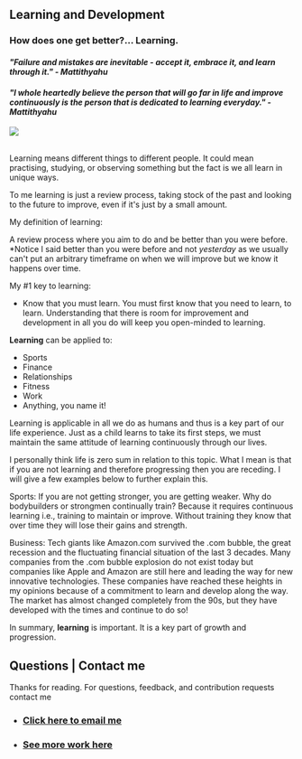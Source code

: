 ## **Learning and Development**
### How does one get better?... Learning. 

#### *"Failure and mistakes are inevitable - accept it, embrace it, and learn through it." - Mattithyahu* 
#### *"I whole heartedly believe the person that will go far in life and improve continuously is the person that is dedicated to learning everyday." - Mattithyahu* 

<img src="images/books.jpg"/>

<br>
<br>

Learning means different things to different people. It could mean practising, studying, or observing something but the fact is we all learn in unique ways. 

To me learning is just a review process, taking stock of the past and looking to the future to improve, even if it's just by a small amount. 

My definition of learning: 

A review process where you aim to do and be better than you were before. 
*Notice I said better than you were before and not *yesterday* as we usually can't put an arbitrary timeframe on when we will improve but we know it happens over time. 

My #1 key to learning: 

*   Know that you must learn. 
You must first know that you need to learn, to learn. Understanding that there is room for improvement and development in all you do will keep you open-minded to learning. 

**Learning** can be applied to:
*   Sports
*   Finance
*   Relationships
*   Fitness
*   Work
*   Anything, you name it! 

Learning is applicable in all we do as humans and thus is a key part of our life experience. Just as a child learns to take its first steps, we must maintain the same attitude of learning continuously through our lives. 

I personally think life is zero sum in relation to this topic. What I mean is that if you are not learning and therefore progressing then you are receding. I will give a few examples below to further explain this. 

Sports: If you are not getting stronger, you are getting weaker. Why do bodybuilders or strongmen continually train? Because it requires continuous learning i.e., training to maintain or improve. Without training they know that over time they will lose their gains and strength. 

Business: Tech giants like Amazon.com survived the .com bubble, the great recession and the fluctuating financial situation of the last 3 decades. Many companies from the .com bubble explosion do not exist today but companies like Apple and Amazon are still here and leading the way for new innovative technologies. These companies have reached these heights in my opinions because of a commitment to learn and develop along the way. The market has almost changed completely from the 90s, but they have developed with the times and continue to do so! 

In summary, **learning** is important. It is a key part of growth and progression. 

## Questions | Contact me 
Thanks for reading.
For questions, feedback, and contribution requests contact me
* ### [Click here to email me](mailto:contactmattithyahu@gmail.com) 
* ### [See more work here](https://mattithyahudata.github.io/)


